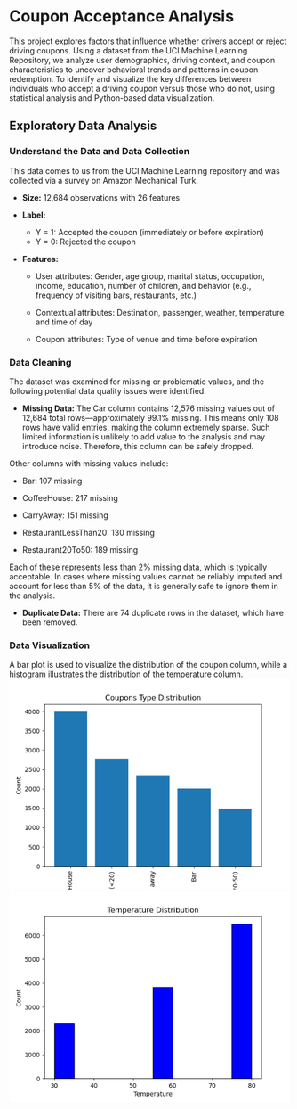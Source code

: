 # Coupon Acceptance Analysis
This project explores factors that influence whether drivers accept or reject driving coupons. Using a dataset from the UCI Machine Learning Repository, we analyze user demographics, driving context, and coupon characteristics to uncover behavioral trends and patterns in coupon redemption.
To identify and visualize the key differences between individuals who accept a driving coupon versus those who do not, using statistical analysis and Python-based data visualization.

## Exploratory Data Analysis
### Understand the Data and Data Collection
This data comes to us from the UCI Machine Learning repository and was collected via a survey on Amazon Mechanical Turk.

- **Size:** 12,684 observations with 26 features

- **Label:**
  - Y = 1: Accepted the coupon (immediately or before expiration)
  - Y = 0: Rejected the coupon

- **Features:**
  - User attributes: Gender, age group, marital status, occupation, income, education, number of children, and behavior (e.g., frequency of visiting bars, restaurants, etc.)

  - Contextual attributes: Destination, passenger, weather, temperature, and time of day

  - Coupon attributes: Type of venue and time before expiration

### Data Cleaning
The dataset was examined for missing or problematic values, and the following potential data quality issues were identified.
- **Missing Data:**
The Car column contains 12,576 missing values out of 12,684 total rows—approximately 99.1% missing. This means only 108 rows have valid entries, making the column extremely sparse. Such limited information is unlikely to add value to the analysis and may introduce noise. Therefore, this column can be safely dropped.

Other columns with missing values include:

  - Bar: 107 missing

  - CoffeeHouse: 217 missing

   - CarryAway: 151 missing

   - RestaurantLessThan20: 130 missing

   - Restaurant20To50: 189 missing

Each of these represents less than 2% missing data, which is typically acceptable. In cases where missing values cannot be reliably imputed and account for less than 5% of the data, it is generally safe to ignore them in the analysis.

- **Duplicate Data:**
  There are 74 duplicate rows in the dataset, which have been removed.
### Data Visualization
A bar plot is used to visualize the distribution of the coupon column, while a histogram illustrates the distribution of the temperature column.
![plot1](figures/plot1.png)
![plot2](figures/plot2.png)
